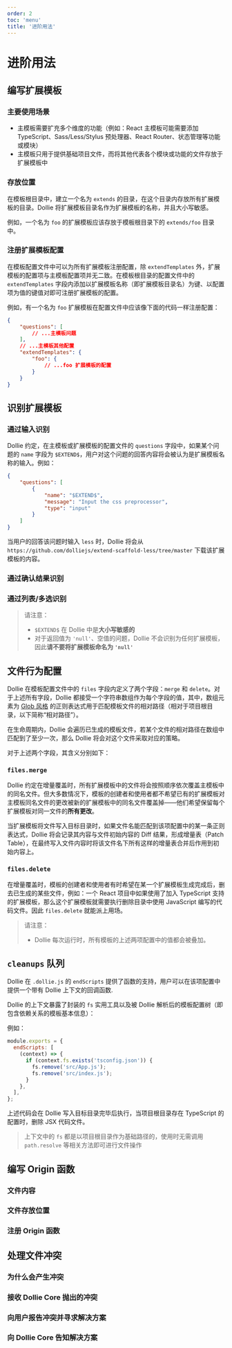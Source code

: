 ```yaml
---
order: 2
toc: 'menu'
title: '进阶用法'
---
```


# 进阶用法

## 编写扩展模板

### 主要使用场景

- 主模板需要扩充多个维度的功能（例如：React 主模板可能需要添加 TypeScript、Sass/Less/Stylus 预处理器、React Router、状态管理等功能或模块）
- 主模板只用于提供基础项目文件，而将其他代表各个模块或功能的文件存放于扩展模板中

### 存放位置

在模板根目录中，建立一个名为 `extends` 的目录，在这个目录内存放所有扩展模板的目录。Dollie 将扩展模板目录名作为扩展模板的名称，并且大小写敏感。

例如，一个名为 `foo` 的扩展模板应该存放于模板根目录下的 `extends/foo` 目录中。

### 注册扩展模板配置

在模板配置文件中可以为所有扩展模板注册配置，除 `extendTemplates` 外，扩展模板的配置项与主模板配置项并无二致。在模板根目录的配置文件中的 `extendTemplates` 字段内添加以扩展模板名称（即扩展模板目录名）为键、以配置项为值的键值对即可注册扩展模板的配置。

例如，有一个名为 `foo` 扩展模板在配置文件中应该像下面的代码一样注册配置：

```json
{
    "questions": [
        // ...主模板问题
    ],
    // ...主模板其他配置
    "extendTemplates": {
        "foo": {
            // ...foo 扩展模板的配置
        }
    }
}
```

## 识别扩展模板

### 通过输入识别

Dollie 约定，在主模板或扩展模板的配置文件的 `questions` 字段中，如果某个问题的 `name` 字段为 `$EXTEND$`，用户对这个问题的回答内容将会被认为是扩展模板名称的输入。例如：

```json
{
    "questions": [
        {
            "name": "$EXTEND$",
            "message": "Input the css preprocessor",
            "type": "input"
        }
    ]
}
```

当用户的回答该问题时输入 `less` 时，Dollie 将会从 `https://github.com/dolliejs/extend-scaffold-less/tree/master` 下载该扩展模板的内容。

### 通过确认结果识别

### 通过列表/多选识别

> 请注意：
> - `$EXTEND$` 在 Dollie 中是**大小写敏感的**
> - 对于返回值为 `'null'`、空值的问题，Dollie 不会识别为任何扩展模板，因此**请不要将扩展模板命名为 `'null'`**

## 文件行为配置

Dollie 在模板配置文件中的 `files` 字段内定义了两个字段：`merge` 和 `delete`。对于上述所有字段，Dollie 都接受一个字符串数组作为每个字段的值，其中，数组元素为 [Glob 风格](https://en.wikipedia.org/wiki/Glob_(programming)) 的正则表达式用于匹配模板文件的相对路径（相对于项目根目录，以下简称“相对路径”）。

在生命周期内，Dollie 会遍历已生成的模板文件，若某个文件的相对路径在数组中匹配到了至少一次，那么 Dollie 将会对这个文件采取对应的策略。

对于上述两个字段，其含义分别如下：

### `files.merge`

Dollie 约定在增量覆盖时，所有扩展模板中的文件将会按照顺序依次覆盖主模板中的同名文件。但大多数情况下，模板的创建者和使用者都不希望已有的扩展模板对主模板同名文件的更改被新的扩展模板中的同名文件覆盖掉——他们希望保留每个扩展模板对同一文件的**所有更改**。

当扩展模板将文件写入目标目录时，如果文件名能匹配到该项配置中的某一条正则表达式，Dollie 将会记录其内容与文件初始内容的 Diff 结果，形成增量表（Patch Table），在最终写入文件内容时将该文件名下所有这样的增量表合并后作用到初始内容上。

### `files.delete`

在增量覆盖时，模板的创建者和使用者有时希望在某一个扩展模板生成完成后，删去已生成的某些文件，例如：一个 React 项目中如果使用了加入 TypeScript 支持的扩展模板，那么这个扩展模板就需要执行删除目录中使用 JavaScript 编写的代码文件。因此 `files.delete` 就能派上用场。

> 请注意：
> - Dollie 每次运行时，所有模板的上述两项配置中的值都会被叠加。

## `cleanups` 队列

Dollie 在 `.dollie.js` 的 `endScripts` 提供了函数的支持，用户可以在该项配置中提供一个带有 Dollie 上下文的回调函数.

Dollie 的上下文暴露了封装的 `fs` 实用工具以及被 Dollie 解析后的模板配置树（即包含依赖关系的模板基本信息）：

例如：

```js
module.exports = {
  endScripts: [
    (context) => {
      if (context.fs.exists('tsconfig.json')) {
        fs.remove('src/App.js');
        fs.remove('src/index.js');
      }
    },
  ],
};
```

上述代码会在 Dollie 写入目标目录完毕后执行，当项目根目录存在 TypeScript 的配置时，删除 JSX 代码文件。

> 上下文中的 `fs` 都是以项目根目录作为基础路径的，使用时无需调用 `path.resolve` 等相关方法即可进行文件操作

## 编写 Origin 函数

### 文件内容

### 文件存放位置

### 注册 Origin 函数

## 处理文件冲突

### 为什么会产生冲突

### 接收 Dollie Core 抛出的冲突

### 向用户报告冲突并寻求解决方案

### 向 Dollie Core 告知解决方案
